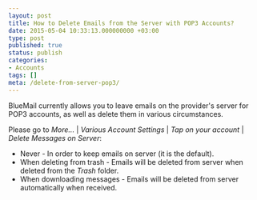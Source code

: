 ```yaml
---
layout: post
title: How to Delete Emails from the Server with POP3 Accounts?
date: 2015-05-04 10:33:13.000000000 +03:00
type: post
published: true
status: publish
categories:
- Accounts
tags: []
meta: /delete-from-server-pop3/
---
```


BlueMail currently allows you to leave emails on the provider's server for POP3 accounts, as well as delete them in various circumstances.

Please go to *More...* \| *Various Account Settings* \| *Tap on your account* \| *Delete Messages on Server*:

* Never - In order to keep emails on server (it is the default).
* When deleting from trash - Emails will be deleted from server when deleted from the *Trash* folder.
* When downloading messages - Emails will be deleted from server automatically when received.